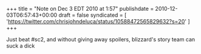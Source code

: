 +++
title = "Note on Dec 3 EDT 2010 at 1:57"
publishdate = 2010-12-03T06:57:43+00:00
draft = false
syndicated = [ 'https://twitter.com/chrisjohndeluca/status/10588472565829632?s=20' ]
+++

Just beat #sc2, and without giving away spoilers, blizzard's story team can suck a dick
